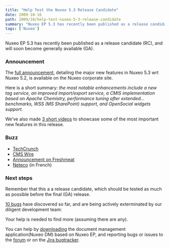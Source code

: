 ```yaml
---
title: "Help Test the Nuxeo 5.3 Release Candidate"
date: 2009-10-16
path: 2009/10/help-test-nuxeo-5-3-release-candidate
summary: "Nuxeo EP 5.3 has recently been published as a release candidate (RC), and will soon become generally available (GA)."
tags: ['Nuxeo']
---
```


<p>Nuxeo EP 5.3 has recently been published as a release candidate (RC), and will soon become generally available (GA).</p> 
 <h3>Announcement</h3> 
 <p>The <a href="http://www.nuxeo.com/en/about/news/nuxeo-dm-53">full announcement</a>, detailing the major new features in Nuxeo 5.3 wrt Nuxeo 5.2, is available on the Nuxeo corporate site.</p> 
 <p>Here is a short summary: <em>the most notable enhancements include a new tag service, an improved import/export service, a CMIS implementation based on Apache Chemistry, performance tuning after extended&#8230; benchmarks, WSS (MS SharePoint) support, and OpenSocial widgets support.</em></p> 
 <p>We&#8217;ve also made <a href="http://www.nuxeo.com/en/products/dm/nuxeo-dm-5.3">3 short videos</a> to showcase some of the most important new features in this release.</p> 
 <h3>Buzz</h3> 
 <ul><li><a href="http://www.techcrunchit.com/2009/10/15/nuxeo-releases-ecm-product-with-opensocial-capabilities/#comments">TechCrunch</a></li>
<li><a href="http://www.cmswire.com/cms/enterprise-cms/open-source-nuxeo-ep-and-dm-53-support-opensocial-005795.php">CMS Wire</a></li>
<li><a href="http://unix.freshmeat.net/projects/nuxeoep/releases/306769">Announcement on Freshmeat</a></li>
<li><a href="http://www.neteco.com/305676-nuxeo-dm-5-3-gestion-documentaire-open-source.html">Neteco</a> (in French)</li>
</ul><h3>Next steps</h3> 
 <p>Remember that this a a release candidate, which should be tested as much as possible before the final (GA) release.</p> 
 <p><a href="http://jira.nuxeo.org/secure/IssueNavigator.jspa?reset=true&amp;mode=hide&amp;sorter/order=DESC&amp;sorter/field=priority&amp;resolution=-1&amp;pid=10011&amp;fixfor=10812">10 bugs</a> have discovered so far, and are being actively exterminated by our diligent development team:</p> 
 <p>Your help is needed to find more (assuming there are any).</p> 
 <p>You can help by <a href="">downloading</a> the document management application(Nuxeo DM) based on Nuxeo EP, and reporting bugs or issues to the <a href="http://www.nuxeo.org/discussion/">forum</a> or on the <a href="http://jira.nuxeo.org/browse/NXP">Jira bugtracker</a>.</p> 


